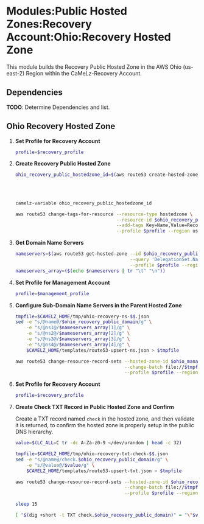 # Modules:Public Hosted Zones:Recovery Account:Ohio:Recovery Hosted Zone

This module builds the Recovery Public Hosted Zone in the AWS Ohio (us-east-2) Region within the
CaMeLz-Recovery Account.

## Dependencies

**TODO**: Determine Dependencies and list.

## Ohio Recovery Hosted Zone

1. **Set Profile for Recovery Account**

    ```bash
    profile=$recovery_profile
    ```

1. **Create Recovery Public Hosted Zone**

    ```bash
    ohio_recovery_public_hostedzone_id=$(aws route53 create-hosted-zone --name $ohio_recovery_public_domain \
                                                                        --hosted-zone-config Comment="Public Zone for $ohio_recovery_public_domain",PrivateZone=false \
                                                                        --caller-reference $(date +%s) \
                                                                        --query 'HostedZone.Id' \
                                                                        --profile $profile --region us-east-1 --output text | cut -f3 -d /)
    camelz-variable ohio_recovery_public_hostedzone_id

    aws route53 change-tags-for-resource --resource-type hostedzone \
                                         --resource-id $ohio_recovery_public_hostedzone_id \
                                         --add-tags Key=Name,Value=Recovery-PublicHostedZone Key=Company,Value=CaMeLz Key=Environment,Value=Recovery \
                                         --profile $profile --region us-east-1 --output text
    ```

1. **Get Domain Name Servers**

    ```bash
    nameservers=$(aws route53 get-hosted-zone --id $ohio_recovery_public_hostedzone_id \
                                              --query 'DelegationSet.NameServers' \
                                              --profile $profile --region us-east-1 --output text)
    nameservers_array=($(echo $nameservers | tr "\t" "\n"))
    ```

1. **Set Profile for Management Account**

    ```bash
    profile=$management_profile
    ```

1. **Configure Sub-Domain Name Servers in the Parent Hosted Zone**

    ```bash
    tmpfile=$CAMELZ_HOME/tmp/ohio-recovery-ns-$$.json
    sed -e "s/@name@/$ohio_recovery_public_domain/g" \
        -e "s/@ns1@/$nameservers_array[1]/g" \
        -e "s/@ns2@/$nameservers_array[2]/g" \
        -e "s/@ns3@/$nameservers_array[3]/g" \
        -e "s/@ns4@/$nameservers_array[4]/g" \
        $CAMELZ_HOME/templates/route53-upsert-ns.json > $tmpfile

    aws route53 change-resource-record-sets --hosted-zone-id $ohio_management_public_hostedzone_id \
                                            --change-batch file://$tmpfile \
                                            --profile $profile --region us-east-1 --output text
    ```

1. **Set Profile for Recovery Account**

    ```bash
    profile=$recovery_profile
    ```

1. **Create Check TXT Record in Public Hosted Zone and Confirm**

   Create a TXT record named `check` in the hosted zone, and then validate it is returned, to confirm the hosted zone is
   properly setup in the public DNS hierarchy.

    ```bash
    value=$(LC_ALL=C tr -dc A-Za-z0-9 </dev/urandom | head -c 32)

    tmpfile=$CAMELZ_HOME/tmp/ohio-recovery-txt-check-$$.json
    sed -e "s/@name@/check.$ohio_recovery_public_domain/g" \
        -e "s/@value@/$value/g" \
        $CAMELZ_HOME/templates/route53-upsert-txt.json > $tmpfile

    aws route53 change-resource-record-sets --hosted-zone-id $ohio_recovery_public_hostedzone_id \
                                            --change-batch file://$tmpfile \
                                            --profile $profile --region us-east-1 --output text

    sleep 15

    [ "$(dig +short -t TXT check.$ohio_recovery_public_domain)" = "\"$value\"" ] && echo "Check confirmed" || echo "Check failed"
    ```

